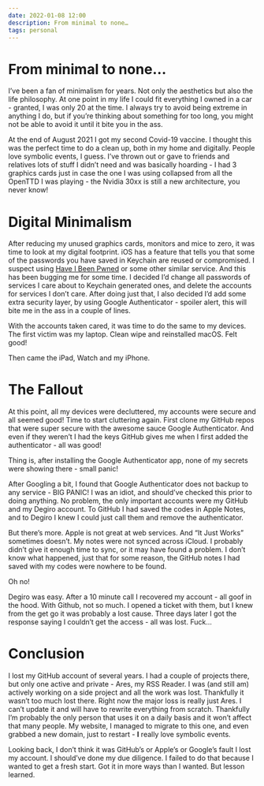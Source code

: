 ```yaml
---
date: 2022-01-08 12:00
description: From minimal to none…
tags: personal
---
```

# From minimal to none…

I’ve been a fan of minimalism for years. Not only the aesthetics but also the life philosophy. At one point in my life I could fit everything I owned in a car - granted, I was only 20 at the time. I always try to avoid being extreme in anything I do, but if you’re thinking about something for too long, you might not be able to avoid it until it bite you in the ass.

At the end of August 2021 I got my second Covid-19 vaccine. I thought this was the perfect time to do a clean up, both in my home and digitally. People love symbolic events, I guess. I’ve thrown out or gave to friends and relatives lots of stuff I didn’t need and was basically hoarding - I had 3 graphics cards just in case the one I was using collapsed from all the OpenTTD I was playing - the Nvidia 30xx is still a new architecture, you never know!

# Digital Minimalism

After reducing my unused graphics cards, monitors and mice to zero, it was time to look at my digital footprint. iOS has a feature that tells you that some of the passwords you have saved in Keychain are reused or compromised. I suspect using [Have I Been Pwned](https://haveibeenpwned.com) or some other similar service. And this has been bugging me for some time. I decided I’d change all passwords of services I care about to Keychain generated ones, and delete the accounts for services I don’t care.
After doing just that, I also decided I’d add some extra security layer, by using Google Authenticator - spoiler alert, this will bite me in the ass in a couple of lines.

With the accounts taken cared, it was time to do the same to my devices. The first victim was my laptop. Clean wipe and reinstalled macOS. Felt good!

Then came the iPad, Watch and my iPhone.

# The Fallout

At this point, all my devices were decluttered, my accounts were secure and all seemed good! Time to start cluttering again. First clone my GitHub repos that were super secure with the awesome sauce Google Authenticator. And even if they weren’t I had the keys GitHub gives me when I first added the authenticator - all was good!

Thing is, after installing the Google Authenticator app, none of my secrets were showing there - small panic!

After Googling a bit, I found that Google Authenticator does not backup to any service - BIG PANIC! I was an idiot, and should’ve checked this prior to doing anything. No problem, the only important accounts were my GitHub and my Degiro account. To GitHub I had saved the codes in Apple Notes, and to Degiro I knew I could just call them and remove the authenticator.

But there’s more. Apple is not great at web services. And “It Just Works” sometimes doesn’t. My notes were not synced across iCloud. I probably didn’t give it enough time to sync, or it may have found a problem. I don’t know what happened, just that for some reason, the GitHub notes I had saved with my codes were nowhere to be found.

Oh no!

Degiro was easy. After a 10 minute call I recovered my account - all goof in the hood. With Github, not so much. I opened a ticket with them, but I knew from the get go it was probably a lost cause. Three days later I got the response saying I couldn’t get the access - all was lost. Fuck...

# Conclusion

I lost my GitHub account of several years. I had a couple of projects there, but only one active and private - Ares, my RSS Reader. I was (and still am) actively working on a side project and all the work was lost. Thankfully it wasn’t too much lost there. Right now the major loss is really just Ares. I can’t update it and will have to rewrite everything from scratch. Thankfully I’m probably the only person that uses it on a daily basis and it won’t affect that many people. My website, I managed to migrate to this one, and even grabbed a new domain, just to restart - **I** really love symbolic events.

Looking back, I don’t think it was GitHub’s or Apple’s or Google’s fault I lost my account. I should’ve done my due diligence. I failed to do that because I wanted to get a fresh start. Got it in more ways than I wanted. But lesson learned.
